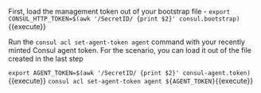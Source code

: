 First, load the management token out of your bootstrap file - `export CONSUL_HTTP_TOKEN=$(awk '/SecretID/ {print $2}' consul.bootstrap)`{{execute}}

Run the `consul acl set-agent-token agent` command with your recently minted Consul agent token. For the scenario, you can load it out of the file created in the last step

`export AGENT_TOKEN=$(awk '/SecretID/ {print $2}' consul-agent.token)`{{execute}}
`consul acl set-agent-token agent ${AGENT_TOKEN}`{{execute}}

